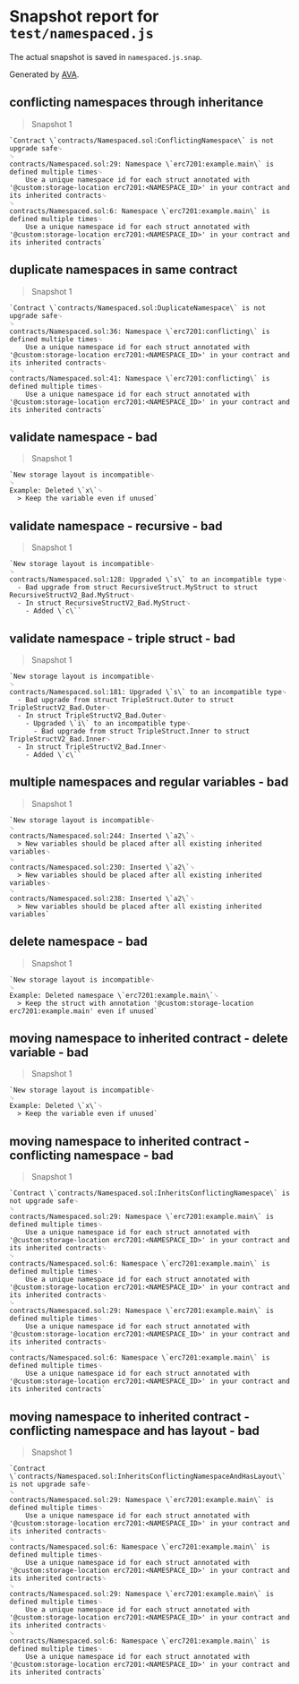 # Snapshot report for `test/namespaced.js`

The actual snapshot is saved in `namespaced.js.snap`.

Generated by [AVA](https://avajs.dev).

## conflicting namespaces through inheritance

> Snapshot 1

    `Contract \`contracts/Namespaced.sol:ConflictingNamespace\` is not upgrade safe␊
    ␊
    contracts/Namespaced.sol:29: Namespace \`erc7201:example.main\` is defined multiple times␊
        Use a unique namespace id for each struct annotated with '@custom:storage-location erc7201:<NAMESPACE_ID>' in your contract and its inherited contracts␊
    ␊
    contracts/Namespaced.sol:6: Namespace \`erc7201:example.main\` is defined multiple times␊
        Use a unique namespace id for each struct annotated with '@custom:storage-location erc7201:<NAMESPACE_ID>' in your contract and its inherited contracts`

## duplicate namespaces in same contract

> Snapshot 1

    `Contract \`contracts/Namespaced.sol:DuplicateNamespace\` is not upgrade safe␊
    ␊
    contracts/Namespaced.sol:36: Namespace \`erc7201:conflicting\` is defined multiple times␊
        Use a unique namespace id for each struct annotated with '@custom:storage-location erc7201:<NAMESPACE_ID>' in your contract and its inherited contracts␊
    ␊
    contracts/Namespaced.sol:41: Namespace \`erc7201:conflicting\` is defined multiple times␊
        Use a unique namespace id for each struct annotated with '@custom:storage-location erc7201:<NAMESPACE_ID>' in your contract and its inherited contracts`

## validate namespace - bad

> Snapshot 1

    `New storage layout is incompatible␊
    ␊
    Example: Deleted \`x\`␊
      > Keep the variable even if unused`

## validate namespace - recursive - bad

> Snapshot 1

    `New storage layout is incompatible␊
    ␊
    contracts/Namespaced.sol:128: Upgraded \`s\` to an incompatible type␊
      - Bad upgrade from struct RecursiveStruct.MyStruct to struct RecursiveStructV2_Bad.MyStruct␊
      - In struct RecursiveStructV2_Bad.MyStruct␊
        - Added \`c\``

## validate namespace - triple struct - bad

> Snapshot 1

    `New storage layout is incompatible␊
    ␊
    contracts/Namespaced.sol:181: Upgraded \`s\` to an incompatible type␊
      - Bad upgrade from struct TripleStruct.Outer to struct TripleStructV2_Bad.Outer␊
      - In struct TripleStructV2_Bad.Outer␊
        - Upgraded \`i\` to an incompatible type␊
          - Bad upgrade from struct TripleStruct.Inner to struct TripleStructV2_Bad.Inner␊
      - In struct TripleStructV2_Bad.Inner␊
        - Added \`c\``

## multiple namespaces and regular variables - bad

> Snapshot 1

    `New storage layout is incompatible␊
    ␊
    contracts/Namespaced.sol:244: Inserted \`a2\`␊
      > New variables should be placed after all existing inherited variables␊
    ␊
    contracts/Namespaced.sol:230: Inserted \`a2\`␊
      > New variables should be placed after all existing inherited variables␊
    ␊
    contracts/Namespaced.sol:238: Inserted \`a2\`␊
      > New variables should be placed after all existing inherited variables`

## delete namespace - bad

> Snapshot 1

    `New storage layout is incompatible␊
    ␊
    Example: Deleted namespace \`erc7201:example.main\`␊
      > Keep the struct with annotation '@custom:storage-location erc7201:example.main' even if unused`

## moving namespace to inherited contract - delete variable - bad

> Snapshot 1

    `New storage layout is incompatible␊
    ␊
    Example: Deleted \`x\`␊
      > Keep the variable even if unused`

## moving namespace to inherited contract - conflicting namespace - bad

> Snapshot 1

    `Contract \`contracts/Namespaced.sol:InheritsConflictingNamespace\` is not upgrade safe␊
    ␊
    contracts/Namespaced.sol:29: Namespace \`erc7201:example.main\` is defined multiple times␊
        Use a unique namespace id for each struct annotated with '@custom:storage-location erc7201:<NAMESPACE_ID>' in your contract and its inherited contracts␊
    ␊
    contracts/Namespaced.sol:6: Namespace \`erc7201:example.main\` is defined multiple times␊
        Use a unique namespace id for each struct annotated with '@custom:storage-location erc7201:<NAMESPACE_ID>' in your contract and its inherited contracts␊
    ␊
    contracts/Namespaced.sol:29: Namespace \`erc7201:example.main\` is defined multiple times␊
        Use a unique namespace id for each struct annotated with '@custom:storage-location erc7201:<NAMESPACE_ID>' in your contract and its inherited contracts␊
    ␊
    contracts/Namespaced.sol:6: Namespace \`erc7201:example.main\` is defined multiple times␊
        Use a unique namespace id for each struct annotated with '@custom:storage-location erc7201:<NAMESPACE_ID>' in your contract and its inherited contracts`

## moving namespace to inherited contract - conflicting namespace and has layout - bad

> Snapshot 1

    `Contract \`contracts/Namespaced.sol:InheritsConflictingNamespaceAndHasLayout\` is not upgrade safe␊
    ␊
    contracts/Namespaced.sol:29: Namespace \`erc7201:example.main\` is defined multiple times␊
        Use a unique namespace id for each struct annotated with '@custom:storage-location erc7201:<NAMESPACE_ID>' in your contract and its inherited contracts␊
    ␊
    contracts/Namespaced.sol:6: Namespace \`erc7201:example.main\` is defined multiple times␊
        Use a unique namespace id for each struct annotated with '@custom:storage-location erc7201:<NAMESPACE_ID>' in your contract and its inherited contracts␊
    ␊
    contracts/Namespaced.sol:29: Namespace \`erc7201:example.main\` is defined multiple times␊
        Use a unique namespace id for each struct annotated with '@custom:storage-location erc7201:<NAMESPACE_ID>' in your contract and its inherited contracts␊
    ␊
    contracts/Namespaced.sol:6: Namespace \`erc7201:example.main\` is defined multiple times␊
        Use a unique namespace id for each struct annotated with '@custom:storage-location erc7201:<NAMESPACE_ID>' in your contract and its inherited contracts`
